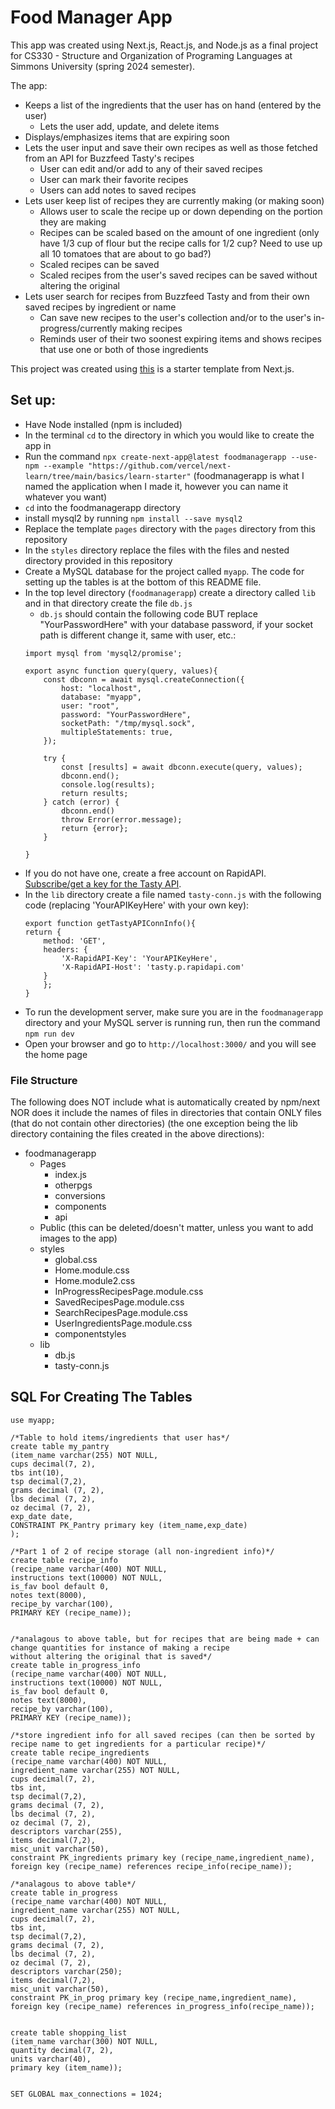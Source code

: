 # Food Manager App
This app was created using Next.js, React.js, and Node.js as a final project for CS330 - Structure and Organization of Programing Languages at Simmons University (spring 2024 semester).

The app:
- Keeps a list of the ingredients that the user has on hand (entered by the user)
    - Lets the user add, update, and delete items
- Displays/emphasizes items that are expiring soon
- Lets the user input and save their own recipes as well as those fetched from an API for Buzzfeed Tasty's recipes
    - User can edit and/or add to any of their saved recipes
    - User can mark their favorite recipes
    - Users can add notes to saved recipes
- Lets user keep list of recipes they are currently making (or making soon)
    - Allows user to scale the recipe up or down depending on the portion they are making
    - Recipes can be scaled based on the amount of one ingredient (only have 1/3 cup of flour but the recipe calls         for 1/2 cup? Need to use up all 10 tomatoes that are about to go bad?)
    - Scaled recipes can be saved
    - Scaled recipes from the user's saved recipes can be saved without altering the original
- Lets user search for recipes from Buzzfeed Tasty and from their own saved recipes by ingredient or name
    - Can save new recipes to the user's collection and/or to the user's in-progress/currently making recipes
    - Reminds user of their two soonest expiring items and shows recipes that use one or both of those ingredients


This project was created using [this](https://nextjs.org/learn) is a starter template from Next.js.

## Set up:
- Have Node installed (npm is included)
- In the terminal `cd` to the directory in which you would like to create the app in
- Run the command `npx create-next-app@latest foodmanagerapp --use-npm --example "https://github.com/vercel/next-learn/tree/main/basics/learn-starter"` (foodmanagerapp is what I named the application when I made it, however you can name it whatever you want)
- `cd` into the foodmanagerapp directory
- install mysql2 by running `npm install --save mysql2`
- Replace the template `pages` directory with the `pages` directory from this repository
- In the `styles` directory replace the files with the files and nested directory provided in this repository
- Create a MySQL database for the project called `myapp`. The code for setting up the tables is at the bottom of this README file.
- In the top level directory (`foodmanagerapp`) create a directory called `lib` and in that directory create the file 
 `db.js`
    - `db.js` should contain the following code BUT replace "YourPasswordHere" with your database password, if your socket path is different change it, same with user, etc.:
    ```
    import mysql from 'mysql2/promise';

    export async function query(query, values){
        const dbconn = await mysql.createConnection({
            host: "localhost",
            database: "myapp",
            user: "root",
            password: "YourPasswordHere",
            socketPath: "/tmp/mysql.sock",
            multipleStatements: true,
        });

        try {
            const [results] = await dbconn.execute(query, values);
            dbconn.end();
            console.log(results);
            return results;
        } catch (error) {
            dbconn.end()
            throw Error(error.message);
            return {error};
        }

    }
    ```
- If you do not have one, create a free account on RapidAPI. [Subscribe/get a key for the Tasty API](https://rapidapi.com/apidojo/api/tasty/).
- In the `lib` directory create a file named `tasty-conn.js` with the following code (replacing 'YourAPIKeyHere' with your own key):
    ```
    export function getTastyAPIConnInfo(){
    return {
        method: 'GET',
        headers: {
            'X-RapidAPI-Key': 'YourAPIKeyHere',
            'X-RapidAPI-Host': 'tasty.p.rapidapi.com'
        }
        };
    }
    ```
- To run the development server, make sure you are in the `foodmanagerapp` directory and your MySQL server is running run, then run the command `npm run dev`
- Open your browser and go to `http://localhost:3000/` and you will see the home page


### File Structure
The following does NOT include what is automatically created by npm/next NOR does it include the names of files in directories that contain ONLY files (that do not contain other directories) (the one exception being the lib directory containing the files created in the above directions):

- foodmanagerapp
    - Pages
        - index.js
        - otherpgs
        - conversions
        - components
        - api
    - Public (this can be deleted/doesn't matter, unless you want to add images to the app)
    - styles
        - global.css
        - Home.module.css
        - Home.module2.css
        - InProgressRecipesPage.module.css
        - SavedRecipesPage.module.css
        - SearchRecipesPage.module.css
        - UserIngredientsPage.module.css
        - componentstyles
    - lib
        - db.js
        - tasty-conn.js

## SQL For Creating The Tables
```
use myapp;

/*Table to hold items/ingredients that user has*/
create table my_pantry
(item_name varchar(255) NOT NULL,
cups decimal(7, 2),
tbs int(10),
tsp decimal(7,2),
grams decimal (7, 2),
lbs decimal (7, 2),
oz decimal (7, 2),
exp_date date,
CONSTRAINT PK_Pantry primary key (item_name,exp_date)
);

/*Part 1 of 2 of recipe storage (all non-ingredient info)*/
create table recipe_info
(recipe_name varchar(400) NOT NULL,
instructions text(10000) NOT NULL,
is_fav bool default 0,
notes text(8000),
recipe_by varchar(100),
PRIMARY KEY (recipe_name));


/*analagous to above table, but for recipes that are being made + can change quantities for instance of making a recipe 
without altering the original that is saved*/
create table in_progress_info
(recipe_name varchar(400) NOT NULL,
instructions text(10000) NOT NULL,
is_fav bool default 0,
notes text(8000),
recipe_by varchar(100),
PRIMARY KEY (recipe_name));

/*store ingredient info for all saved recipes (can then be sorted by recipe name to get ingredients for a particular recipe)*/
create table recipe_ingredients
(recipe_name varchar(400) NOT NULL,
ingredient_name varchar(255) NOT NULL,
cups decimal(7, 2),
tbs int,
tsp decimal(7,2),
grams decimal (7, 2),
lbs decimal (7, 2),
oz decimal (7, 2),
descriptors varchar(255),
items decimal(7,2),
misc_unit varchar(50),
constraint PK_ingredients primary key (recipe_name,ingredient_name),
foreign key (recipe_name) references recipe_info(recipe_name));

/*analagous to above table*/
create table in_progress
(recipe_name varchar(400) NOT NULL,
ingredient_name varchar(255) NOT NULL,
cups decimal(7, 2),
tbs int,
tsp decimal(7,2),
grams decimal (7, 2),
lbs decimal (7, 2),
oz decimal (7, 2),
descriptors varchar(250);
items decimal(7,2),
misc_unit varchar(50),
constraint PK_in_prog primary key (recipe_name,ingredient_name),
foreign key (recipe_name) references in_progress_info(recipe_name));


create table shopping_list
(item_name varchar(300) NOT NULL,
quantity decimal(7, 2),
units varchar(40),
primary key (item_name));


SET GLOBAL max_connections = 1024;
```
